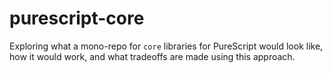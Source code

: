 # purescript-core

Exploring what a mono-repo for `core` libraries for PureScript would look like, how it would work, and what tradeoffs are made using this approach.

